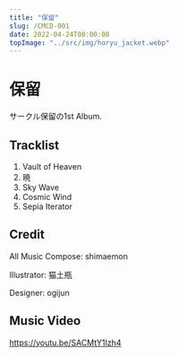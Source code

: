 ```yaml
---
title: "保留"
slug: /CMCD-001
date: 2022-04-24T00:00:00
topImage: "../src/img/horyu_jacket.webp"
---
```


# 保留

サークル保留の1st Album.

## Tracklist

01. Vault of Heaven
02. 暁
03. Sky Wave
04. Cosmic Wind
05. Sepia Iterator

## Credit

All Music Compose: shimaemon

Illustrator: 猫土瓶

Designer: ogijun

## Music Video

https://youtu.be/SACMtY1Izh4
